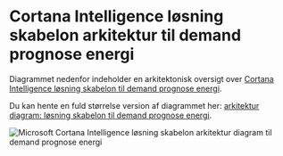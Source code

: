 <properties
    pageTitle="Cortana Intelligence løsning skabelon arkitektur til demand prognose energi | Microsoft Azure"
    description="Arkitekturen i Microsoft Cortana Intelligence løsning skabelon, der hjælper forecast behov for en energi utility virksomhed."
    keywords="løsning genvejstast; cortana analytics; energi prognoser"
    services="cortana-analytics"
    documentationCenter=""
    authors="garyericson"
    manager="jhubbard"
    editor="cgronlun"/>

<tags
    ms.service="cortana-analytics"
    ms.workload="data-services"
    ms.tgt_pltfrm="na"
    ms.devlang="na"
    ms.topic="article"
    ms.date="11/19/2015"
    ms.author="garye" />

# <a name="cortana-intelligence-solution-template-architecture-for-demand-forecasting-of-energy"></a>Cortana Intelligence løsning skabelon arkitektur til demand prognose energi

Diagrammet nedenfor indeholder en arkitektonisk oversigt over [Cortana Intelligence løsning skabelon til demand prognose energi](cortana-analytics-playbook-demand-forecasting-energy.md).

Du kan hente en fuld størrelse version af diagrammet her: [arkitektur diagram: løsning skabelon til demand prognose energi](http://download.microsoft.com/download/1/9/B/19B815F0-D1B0-4F67-AED3-A40544225FD1/ca-topologies-energy-forecasting.png).

![Microsoft Cortana Intelligence løsning skabelon arkitektur diagram til demand prognose energi][image]

[image]: ./media/cortana-analytics-architecture-demand-forecasting-energy/ca-topologies-energy-forecasting.png
